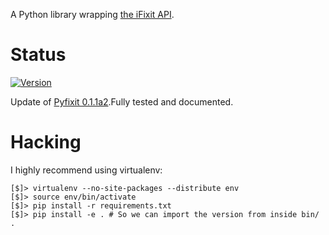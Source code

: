 A Python library wrapping [the iFixit API].

[the iFixit API]: https://www.ifixit.com/api/2.0/doc

# Status

[![Version](https://pypip.in/v/pyfixit/badge.png)](https://crate.io/packages/pyfixit)

Update of [Pyfixit 0.1.1a2](https://github.com/xiongchiamiov/pyfixit).Fully tested and documented.

# Hacking

I highly recommend using virtualenv:

    [$]> virtualenv --no-site-packages --distribute env
    [$]> source env/bin/activate
    [$]> pip install -r requirements.txt
    [$]> pip install -e . # So we can import the version from inside bin/ .

